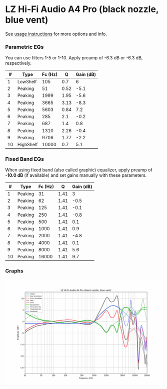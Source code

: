 # LZ Hi-Fi Audio A4 Pro (black nozzle, blue vent)
See [usage instructions](https://github.com/jaakkopasanen/AutoEq#usage) for more options and info.

### Parametric EQs
You can use filters 1-5 or 1-10. Apply preamp of -6.3 dB or -6.3 dB, respectively.

|   # | Type      |   Fc (Hz) |    Q |   Gain (dB) |
|-----|-----------|-----------|------|-------------|
|   1 | LowShelf  |       105 | 0.7  |         6   |
|   2 | Peaking   |        51 | 0.52 |        -5.1 |
|   3 | Peaking   |      1999 | 1.95 |        -5.6 |
|   4 | Peaking   |      3665 | 3.13 |        -8.3 |
|   5 | Peaking   |      5603 | 0.84 |         7.2 |
|   6 | Peaking   |       285 | 2.1  |        -0.2 |
|   7 | Peaking   |       687 | 1.4  |         0.8 |
|   8 | Peaking   |      1310 | 2.26 |        -0.4 |
|   9 | Peaking   |      9706 | 1.77 |        -2.2 |
|  10 | HighShelf |     10000 | 0.7  |         5.1 |

### Fixed Band EQs
When using fixed band (also called graphic) equalizer, apply preamp of **-10.0 dB** (if available) and set gains manually with these parameters.

|   # | Type    |   Fc (Hz) |    Q |   Gain (dB) |
|-----|---------|-----------|------|-------------|
|   1 | Peaking |        31 | 1.41 |         3   |
|   2 | Peaking |        62 | 1.41 |        -0.5 |
|   3 | Peaking |       125 | 1.41 |        -0.1 |
|   4 | Peaking |       250 | 1.41 |        -0.8 |
|   5 | Peaking |       500 | 1.41 |         0.1 |
|   6 | Peaking |      1000 | 1.41 |         0.9 |
|   7 | Peaking |      2000 | 1.41 |        -4.8 |
|   8 | Peaking |      4000 | 1.41 |         0.1 |
|   9 | Peaking |      8000 | 1.41 |         5.6 |
|  10 | Peaking |     16000 | 1.41 |         9.7 |

### Graphs
![](./LZ%20Hi-Fi%20Audio%20A4%20Pro%20(black%20nozzle,%20blue%20vent).png)
